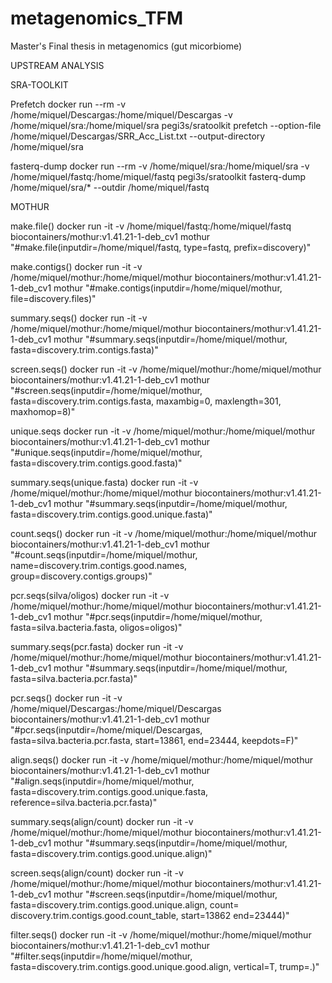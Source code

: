 # metagenomics_TFM
Master's Final thesis in metagenomics (gut micorbiome)


UPSTREAM ANALYSIS

SRA-TOOLKIT

Prefetch
docker run --rm -v /home/miquel/Descargas:/home/miquel/Descargas -v /home/miquel/sra:/home/miquel/sra pegi3s/sratoolkit prefetch --option-file /home/miquel/Descargas/SRR_Acc_List.txt --output-directory /home/miquel/sra

fasterq-dump
docker run --rm -v /home/miquel/sra:/home/miquel/sra -v /home/miquel/fastq:/home/miquel/fastq pegi3s/sratoolkit fasterq-dump /home/miquel/sra/* --outdir /home/miquel/fastq


MOTHUR

make.file()
docker run -it -v /home/miquel/fastq:/home/miquel/fastq biocontainers/mothur:v1.41.21-1-deb_cv1 mothur "#make.file(inputdir=/home/miquel/fastq, type=fastq, prefix=discovery)"

make.contigs()
docker run -it -v /home/miquel/mothur:/home/miquel/mothur biocontainers/mothur:v1.41.21-1-deb_cv1 mothur "#make.contigs(inputdir=/home/miquel/mothur, file=discovery.files)"

summary.seqs()
docker run -it -v /home/miquel/mothur:/home/miquel/mothur biocontainers/mothur:v1.41.21-1-deb_cv1 mothur "#summary.seqs(inputdir=/home/miquel/mothur, fasta=discovery.trim.contigs.fasta)"

screen.seqs()
docker run -it -v /home/miquel/mothur:/home/miquel/mothur biocontainers/mothur:v1.41.21-1-deb_cv1 mothur "#screen.seqs(inputdir=/home/miquel/mothur, fasta=discovery.trim.contigs.fasta, maxambig=0, maxlength=301, maxhomop=8)" 

unique.seqs
docker run -it -v /home/miquel/mothur:/home/miquel/mothur biocontainers/mothur:v1.41.21-1-deb_cv1 mothur "#unique.seqs(inputdir=/home/miquel/mothur, fasta=discovery.trim.contigs.good.fasta)"

summary.seqs(unique.fasta)
docker run -it -v /home/miquel/mothur:/home/miquel/mothur biocontainers/mothur:v1.41.21-1-deb_cv1 mothur "#summary.seqs(inputdir=/home/miquel/mothur, fasta=discovery.trim.contigs.good.unique.fasta)"

count.seqs()
docker run -it -v /home/miquel/mothur:/home/miquel/mothur biocontainers/mothur:v1.41.21-1-deb_cv1 mothur "#count.seqs(inputdir=/home/miquel/mothur, name=discovery.trim.contigs.good.names, group=discovery.contigs.groups)"

pcr.seqs(silva/oligos)
docker run -it -v /home/miquel/mothur:/home/miquel/mothur biocontainers/mothur:v1.41.21-1-deb_cv1 mothur "#pcr.seqs(inputdir=/home/miquel/mothur, fasta=silva.bacteria.fasta, oligos=oligos)"

summary.seqs(pcr.fasta)
docker run -it -v /home/miquel/mothur:/home/miquel/mothur biocontainers/mothur:v1.41.21-1-deb_cv1 mothur "#summary.seqs(inputdir=/home/miquel/mothur, fasta=silva.bacteria.pcr.fasta)"

pcr.seqs()
docker run -it -v /home/miquel/Descargas:/home/miquel/Descargas biocontainers/mothur:v1.41.21-1-deb_cv1 mothur "#pcr.seqs(inputdir=/home/miquel/Descargas, fasta=silva.bacteria.pcr.fasta, start=13861, end=23444, keepdots=F)"

align.seqs()
docker run -it -v /home/miquel/mothur:/home/miquel/mothur biocontainers/mothur:v1.41.21-1-deb_cv1 mothur "#align.seqs(inputdir=/home/miquel/mothur, fasta=discovery.trim.contigs.good.unique.fasta, reference=silva.bacteria.pcr.fasta)"

summary.seqs(align/count)
docker run -it -v /home/miquel/mothur:/home/miquel/mothur biocontainers/mothur:v1.41.21-1-deb_cv1 mothur "#summary.seqs(inputdir=/home/miquel/mothur, fasta=discovery.trim.contigs.good.unique.align)"

screen.seqs(align/count)
docker run -it -v /home/miquel/mothur:/home/miquel/mothur biocontainers/mothur:v1.41.21-1-deb_cv1 mothur "#screen.seqs(inputdir=/home/miquel/mothur, fasta=discovery.trim.contigs.good.unique.align, count= discovery.trim.contigs.good.count_table, start=13862 end=23444)"

filter.seqs()
docker run -it -v /home/miquel/mothur:/home/miquel/mothur biocontainers/mothur:v1.41.21-1-deb_cv1 mothur "#filter.seqs(inputdir=/home/miquel/mothur, fasta=discovery.trim.contigs.good.unique.good.align, vertical=T, trump=.)"

